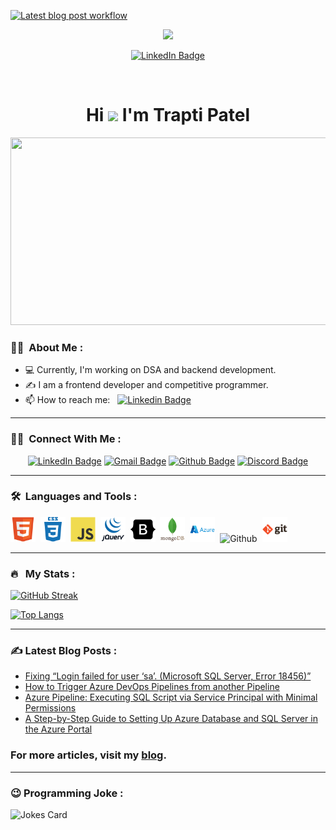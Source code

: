 [![Latest blog post workflow](https://github.com/ShekharTarare/ShekharTarare/actions/workflows/blog-post-workflow.yml/badge.svg)](https://github.com/ShekharTarare/ShekharTarare/actions/workflows/blog-post-workflow.yml)
<p align="center"><img src="https://media.giphy.com/media/M9gbBd9nbDrOTu1Mqx/giphy.gif" width="100"/></p>
<p align="center"> 
<p align="center">
<a href="https://www.linkedin.com/in/trapti-patel-12454923a/"><img src="https://img.shields.io/badge/LinkedIn-blue?style=for-the-badge&logo=linkedin&logoColor=white" alt="LinkedIn Badge"></a>
</p>
<!--<p align="center">
<a href="https://www.buymeacoffee.com/shekhartarS" target="_blank"><img src="https://cdn.buymeacoffee.com/buttons/default-orange.png" alt="Buy Me A Coffee" height="41" width="174"></a>
</p>-->
<p align="center"><img src="https://komarev.com/ghpvc/?username=ShekharTarare&style=flat-square&color=blue" alt=""></p>

<h1 align="center">Hi <img src="https://media.giphy.com/media/hvRJCLFzcasrR4ia7z/giphy.gif" width="40"> I'm Trapti Patel</h1>

<p align="center"><img src="https://media.giphy.com/media/dWesBcTLavkZuG35MI/giphy.gif" width="600" height="300"  /></p>

### :man_technologist: &nbsp;About Me :

- 💻 Currently, I'm working on DSA and backend development.
- ✍️ I am a frontend developer and competitive programmer.
- 📫 How to reach me: &nbsp; [![Linkedin Badge](https://img.shields.io/badge/-trapti-blue?style=flat&logo=Linkedin&logoColor=white)]([https://www.linkedin.com/in/trapti-patel-12454923a/])

---

### :man_technologist: &nbsp;Connect With Me :
<p align="center">
<a href="https://www.linkedin.com/in/trapti-patel-12454923a/"><img src="https://img.shields.io/badge/LinkedIn-blue?style=for-the-badge&logo=linkedin&logoColor=white" alt="LinkedIn Badge"></a>
<a href="https://www.linkedin.com/in/trapti-patel-12454923a/"><img src="https://img.shields.io/badge/gmail-red?style=for-the-badge&logo=Gmail&logoColor=white" alt="Gmail Badge"></a>
<a href="https://www.linkedin.com/in/trapti-patel-12454923a/"><img src="https://img.shields.io/badge/Github-black?style=for-the-badge&logo=Github&logoColor=white" alt="Github Badge"></a>
<a href="https://www.linkedin.com/in/trapti-patel-12454923a/"><img src="https://img.shields.io/badge/Discord-blue?style=for-the-badge&logo=Discord&logoColor=white" alt="Discord Badge"></a>


</p>

---

### 🛠 &nbsp;Languages and Tools :

<p>
<img src="https://github.com/devicons/devicon/blob/master/icons/html5/html5-original.svg" title="HTML5" alt="HTML" width="40" height="40"/>&nbsp;
<img src="https://github.com/devicons/devicon/blob/master/icons/css3/css3-plain-wordmark.svg"  title="CSS3" alt="CSS" width="40" height="40"/>&nbsp;
<img src="https://github.com/devicons/devicon/blob/master/icons/javascript/javascript-original.svg" title="JavaScript" alt="JavaScript" width="40" height="40"/>&nbsp;
<img src="https://github.com/devicons/devicon/blob/master/icons/jquery/jquery-original-wordmark.svg" title="jQuery" alt="jQuery" width="40" height="40"/>&nbsp;
<img src="https://github.com/devicons/devicon/blob/master/icons/bootstrap/bootstrap-plain.svg" title="Bootstrap" alt="Bootstrap" width="40" height="40"/>&nbsp;
<img src="https://github.com/devicons/devicon/blob/master/icons/mongodb/mongodb-original-wordmark.svg" title="C++"  alt="C++" width="40" height="40"/>&nbsp;
<img src="https://github.com/devicons/devicon/blob/master/icons/azure/azure-original-wordmark.svg" title="SQL" alt="SQL" width="40" height="40"/>&nbsp;
<img src="https://www.vectorlogo.zone/logos/getpostman/getpostman-icon.svg" title="Github"  alt="Github" width="40" height="40"/>&nbsp;
<img src="https://github.com/devicons/devicon/blob/master/icons/git/git-original-wordmark.svg" title="Git" **alt="Git" width="40" height="40"/>&nbsp;




</p>

---

### 🔥 &nbsp; My Stats :

[![GitHub Streak](http://github-readme-streak-stats.herokuapp.com?user=ShekharTarare&theme=dark)](https://git.io/streak-stats)


[![Top Langs](https://github-readme-stats.vercel.app/api/top-langs/?username=ShekharTarare&layout=compact&theme=vision-friendly-dark)](https://github.com/anuraghazra/github-readme-stats)

---

### :writing_hand: Latest Blog Posts :

<!-- BLOG-POST-LIST:START -->
- [Fixing “Login failed for user ‘sa’. &lpar;Microsoft SQL Server, Error 18456&rpar;”](https://medium.com/@shekhartarare/fixing-login-failed-for-user-sa-microsoft-sql-server-error-18456-70d90f51e33e?source=rss-1ce282e5986c------2)
- [How to Trigger Azure DevOps Pipelines from another Pipeline](https://medium.com/@shekhartarare/how-to-trigger-azure-devops-pipelines-from-another-pipeline-ffe8f600e3f6?source=rss-1ce282e5986c------2)
- [Azure Pipeline: Executing SQL Script via Service Principal with Minimal Permissions](https://medium.com/@shekhartarare/azure-pipeline-executing-sql-script-via-service-principal-with-minimal-permissions-a8c452e11823?source=rss-1ce282e5986c------2)
- [A Step-by-Step Guide to Setting Up Azure Database and SQL Server in the Azure Portal](https://medium.com/@shekhartarare/a-step-by-step-guide-to-setting-up-azure-database-and-sql-server-in-the-azure-portal-e4da06bb76f9?source=rss-1ce282e5986c------2)
<!-- BLOG-POST-LIST:END -->
### For more articles, visit my [blog](https://shekhartarare.com).
---

### 😉 Programming Joke :
<!-- Markdown -->
![Jokes Card](https://readme-jokes.vercel.app/api)
